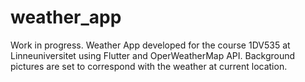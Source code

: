 # weather_app

Work in progress. Weather App developed for the course 1DV535 at Linneuniversitet using Flutter and OperWeatherMap API. Background pictures are set to correspond with the weather at current location. 
